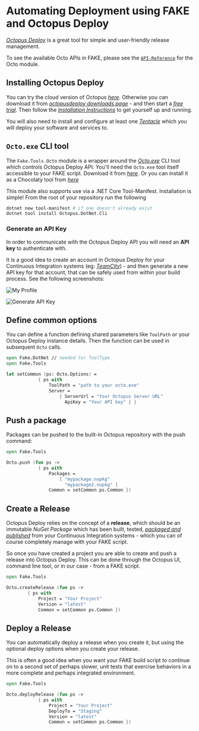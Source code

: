 # Automating Deployment using FAKE and Octopus Deploy

[*Octopus Deploy*](http://octopusdeploy.com/) is a great tool for simple and user-friendly release management.

To see the available Octo APIs in FAKE, please see the [`API-Reference`](/reference/fake-tools-octo.html) for the Octo module.

## Installing Octopus Deploy

You can try the cloud version of Octopus [*here*](https://octopus.com/cloud). Otherwise you can download it 
from [*octopusdeploy downloads page*](http://octopusdeploy.com/downloads) - and then start 
a [*free trial*](https://octopus.com/trial). Then follow the [*Installation Instructions*](http://octopusdeploy.com/documentation/install/octopus) 
to get yourself up and running.

You will also need to install and configure at least one [*Tentacle*](http://octopusdeploy.com/documentation/install/tentacle) which you will 
deploy your software and services to. 

## `Octo.exe` CLI tool

The `Fake.Tools.Octo` module is a wrapper around the [*Octo.exe*](https://octopus.com/docs/api-and-integration/octo.exe-command-line) CLI tool 
which controls Octopus Deploy API. You'll need the `Octo.exe` tool itself accessible to your FAKE script. Download it from 
[*here*](https://octopus.com/downloads). Or you can install it as a Chocolaty tool from [*here*](https://octopus.com/downloads/octopuscli)

This module also supports use via a .NET Core Tool-Manifest. Installation is simple! From the root of your repository run the following

```bash
dotnet new tool-manifest # if one doesn't already exist
dotnet tool install Octopus.DotNet.Cli 
```

### Generate an API Key

In order to communicate with the Octopus Deploy API you will need an **API key** to authenticate with.

It is a good idea to create an account in Octopus Deploy for your Continuous Integration systems 
(eg: [*TeamCity*](https://www.jetbrains.com/teamcity/)) - and then generate a new API key for that account, 
that can be safely used from within your build process. See the following screenshots:

![My Profile](/content/img/octopusdeploy/myprofile.png "My Profile")

![Generate API Key](/content/img/octopusdeploy/apikey.png "Generate API Key")

## Define common options

You can define a function defining shared parameters like `ToolPath`  or your Octopus Deploy instance details. 
Then the function can be used in subsequent `Octo` calls.

```fsharp
open Fake.DotNet // needed for ToolType
open Fake.Tools

let setCommon (ps: Octo.Options) =
            { ps with
                ToolPath = "path to your octo.exe"
                Server =
                    { ServerUrl = "Your Octopus Server URL"
                      ApiKey = "Your API key" } }
```

## Push a package

Packages can be pushed to the built-in Octopus repository with the push command:

```fsharp
open Fake.Tools

Octo.push (fun ps ->
            { ps with
                Packages =
                    [ "mypackage.nupkg"
                      "mypackage2.nupkg" ]
                Common = setCommon ps.Common })
```

## Create a Release

Octopus Deploy relies on the concept of a **release**, which should be an immutable *NuGet Package* which has been built, tested, 
[*packaged and published*](apidocs/v5/legacy/fake-nugethelper.html) from your Continuous Integration systems - which you can of course 
completely manage with your FAKE script.

So once you have created a project you are able to create and push a release into Octopus Deploy. This can be done through the Octopus UI, 
command line tool, or in our case - from a FAKE script.

```fsharp
open Fake.Tools

Octo.createRelease (fun ps ->
        { ps with
            Project = "Your Project"
            Version = "latest"
            Common = setCommon ps.Common })
```


## Deploy a Release

You can automatically deploy a release when you create it, but using the optional deploy options when you create your release.

This is often a good idea when you want your FAKE build script to continue on to a second set of perhaps slower, unit tests 
that exercise behaviors in a more complete and perhaps integrated environment. 

```fsharp
open Fake.Tools

Octo.deployRelease (fun ps ->
            { ps with
                Project = "Your Project"
                DeployTo = "Staging"
                Version = "latest"
                Common = setCommon ps.Common })
```
